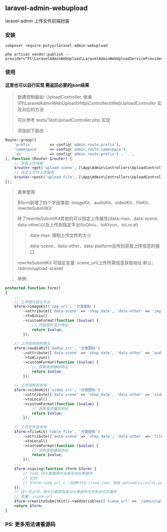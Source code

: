 ## laravel-admin-webupload
laravel-admin 上传文件前端封装

### 安装
```shell
composer require putyy/laravel-admin-webupload

php artisan vendor:publish --provider="Pt\LaravelAdminWebUpload\LaravelAdminWebUploadServiceProvider"
``` 

### 使用
#### 这里也可以自行实现 需返回必要的json结果
> 新建控制器如: UploadController, 继承\Pt\LaravelAdminWebUpload\Http\Controllers\WebUploadController 实现对应的方法
> 
> 可以参考 tests/TestUploadController.php 实现
> 
> 添加如下路由
> 
```php
Route::group([
    'prefix'        => config('admin.route.prefix'),
    'namespace'     => config('admin.route.namespace'),
    'as'            => config('admin.route.prefix') . '.',
], function (Router $router) {
    // 获取上传场景
    $router->get('upload-scene', [\App\Admin\Controllers\UploadController::class, 'scene']);
    // 自定义文件上传服务
    $router->post('upload-file', [\App\Admin\Controllers\UploadController::class, 'upload']);
});
```

> 表单使用
> 
> $form新增了四个字段类型: imageKit、audioKit、videoKit、fileKit、rewriteSubmitKit
> 
> 除了rewriteSubmitKit其他的可以指定上传属性(data-max、data-scene、data-other)以及上传到指定平台(toQiniu、toAliyun、toLocal)
> >data-max: 限制上传文件的大小
> >
> >data-scene、data-other、data-platform会传到获取上传信息的接口
> 
> rewriteSubmitKit 可指定变量: scene_url(上传所需信息获取地址 默认: /admin/upload-scene)

> 举例:
```php
protected function form()
{
    ...
    // 上传图片到七牛云
    $form->imageKit('img_url', '分类图标')
        ->attribute(['data-scene' => 'shop_date', 'data-other' => 'img'])
        ->toQiniu()
        ->customFormat(function ($value) {
            // 获取图片显示地址
            return $value;
        });
        
    // 上传音频到阿里云
    $form->audioKit('audio_src', '分类图标')
        ->attribute(['data-scene' => 'shop_date', 'data-other' => 'audio'])
        ->toAliyun()
        ->customFormat(function ($value) {
            // 获取音频播放地址
            return $value;
        });
        
    // 上传视频到本地
    $form->videoKit('video_src', '分类图标')
        ->attribute(['data-scene' => 'shop_date', 'data-other' => 'video'])
        ->toLocal()
        ->customFormat(function ($value) {
            // 获取音频播放地址
            return $value;
        });
    
    // 上传文件到本地
    $form->fileKit('table_file', '分类图标')
        ->attribute(['data-scene' => 'shop_date', 'data-other' => 'file'])
        ->toLocal()
        ->customFormat(function ($value) {
            // 获取音频播放地址
            return $value;
        });
    ...
    $form->saving(function (Form $form) {
        // todo 存入数据库时去掉全地址等操作
        // 比如:
        // $form->img_url = "去掉http://xxx.com/ 保留 upload/ss/ss/ss.png";
    });
    // 这一步必须，用于拦截原有提交以便直传文件到对应的服务
    // 变量: scene_url
    $form->rewriteSubmitKit()->addVariables(['scene_url' => '/admin/upload-scene']);
    return $form;
}
```

### PS: 更多用法请看源码
